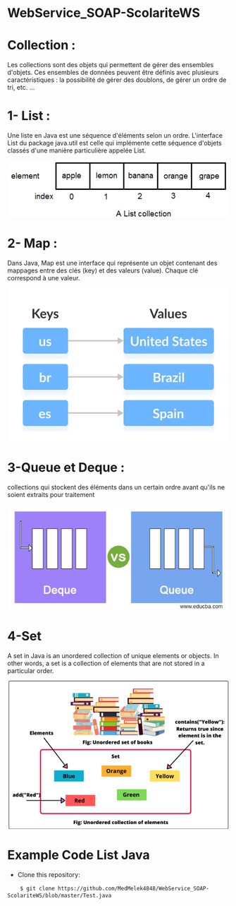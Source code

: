 # WebService_SOAP-ScolariteWS
# Collection :
Les collections sont des objets qui permettent de gérer des ensembles d'objets. Ces ensembles de données peuvent être définis avec plusieurs caractéristiques : la possibilité de gérer des doublons, de gérer un ordre de tri, etc. ...

# 1- List :
Une liste en Java est une séquence d'éléments selon un ordre. L'interface List du package java.util est celle qui implémente cette séquence d'objets classés d'une manière particulière appelée List.

![image info](https://github.com/MedMelek4848/WebService_SOAP-ScolariteWS/blob/master/List%20Collections.jpg)

# 2- Map :
Dans Java, Map est une interface qui représente un objet contenant des mappages entre des clés (key) et des valeurs (value). Chaque clé correspond à une valeur.

![image info](https://github.com/MedMelek4848/WebService_SOAP-ScolariteWS/blob/master/Map%20.jpg)

# 3-Queue et Deque :
collections qui stockent des éléments dans un certain ordre avant qu'ils ne soient extraits pour traitement

![image info](https://github.com/MedMelek4848/WebService_SOAP-ScolariteWS/blob/master/Deque-vs-Queue.jpg)

# 4-Set
A set in Java is an unordered collection of unique elements or objects. In other words, a set is a collection of elements that are not stored in a particular order.

![image info](https://github.com/MedMelek4848/WebService_SOAP-ScolariteWS/blob/master/realtime-example-of-java-set.jpg)

# Example Code List Java
* Clone this repository:
```
    $ git clone https://github.com/MedMelek4848/WebService_SOAP-ScolariteWS/blob/master/Test.java
```

